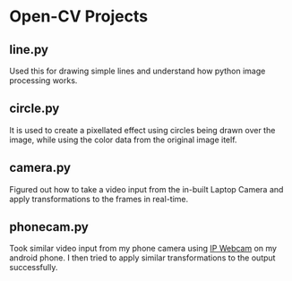 # Open-CV Projects

## line.py
Used this for drawing simple lines and understand how python image processing works.

## circle.py
It is used to create a pixellated effect using circles being drawn over the image, while using the color data from the original image itelf.

## camera.py
Figured out how to take a video input from the in-built Laptop Camera and apply transformations to the frames in real-time.

## phonecam.py
Took similar video input from my phone camera using [IP Webcam](https://play.google.com/store/apps/details?id=com.pas.webcam) on my android phone. I then tried to apply similar transformations to the output successfully.